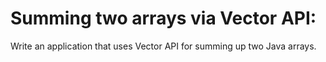 # Summing two arrays via Vector API:
Write an application that uses Vector API for summing up two Java arrays.